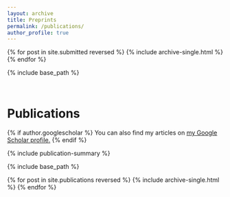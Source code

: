 ```yaml
---
layout: archive
title: Preprints
permalink: /publications/
author_profile: true
---
```


{% for post in site.submitted reversed %}
  {% include archive-single.html %}
{% endfor %}

{% include base_path %}

<br>

Publications
======

{% if author.googlescholar %}
  You can also find my articles on <u><a href="{{author.googlescholar}}">my Google Scholar profile</a>.</u>
{% endif %}

{% include publication-summary %}

{% include base_path %}

{% for post in site.publications reversed %}
  {% include archive-single.html %}
{% endfor %}

